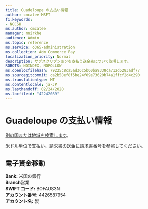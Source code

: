 ```yaml
---
title: Guadeloupe の支払い情報
author: cmcatee-MSFT
f1.keywords:
- NOCSH
ms.author: cmcatee
manager: mnirkhe
audience: Admin
ms.topic: reference
ms.service: o365-administration
ms.collection: Adm_Commerce_Pay
localization_priority: Normal
description: サブスクリプションを支払う送金先について説明します。
ROBOTS: NOINDEX, NOFOLLOW
ms.openlocfilehash: 79225c8ca5ad36c5b60ba9338ca712d5283adf77
ms.sourcegitcommit: ca2b58ef8f5be24f09e73620b74a1ffcf2d4c290
ms.translationtype: MT
ms.contentlocale: ja-JP
ms.lasthandoff: 02/24/2020
ms.locfileid: "42242089"
---
```

# <a name="payment-information-for-guadeloupe"></a>Guadeloupe の支払い情報

[別の国または地域を検索します](../billing-and-payments/pay-for-your-subscription.md)。

米ドル単位で支払い、請求書の送金に請求書番号を参照してください。

## <a name="electronic-funds-transfer"></a>電子資金移動

**Bank:** 米国の銀行  
**Branch**営業  
**SWIFT コード:** BOFAUS3N  
**アカウント番号:** 4426587954  
**アカウント名:** 製  